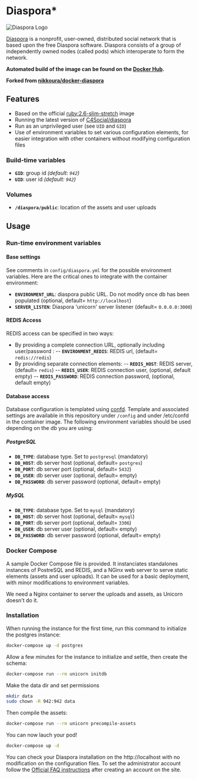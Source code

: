 # Diaspora*

![Diaspora Logo](https://i.imgur.com/J50tnoC.png)

[Diaspora](https://diasporafoundation.org/) is a nonprofit, user-owned, distributed social network that is based upon the free Diaspora software. Diaspora consists of a group of independently owned nodes (called pods) which interoperate to form the network.

 **Automated build of the image can be found on the [Docker Hub](https://hub.docker.com/repository/docker/dsterry/diaspora).**

 **Forked from [nikkoura/docker-diaspora](https://github.com/nikkoura/docker-diaspora)**

## Features

- Based on the official [ruby:2.6-slim-stretch](https://hub.docker.com/_/ruby/) image
- Running the latest version of [C4Social/diaspora](https://github.com/c4social/diaspora)
- Run as an unprivileged user (see `UID` and `GID`)
- Use of environment variables to set various configuration elements, for easier integration with other containers without modifying configuration files

### Build-time variables

- **`GID`**: group id *(default: `942`)*
- **`UID`**: user id *(default: `942`)*

### Volumes

- **`/diaspora/public`**: location of the assets and user uploads

## Usage

### Run-time environment variables

#### Base settings
See comments in `config/diaspora.yml` for the possible environment variables.
Here are the critical ones to integrate with the container environment:
- **`ENVIRONMENT_URL`**: diaspora public URL. Do not modify once db has been populated (optional, default= `http://localhost`)
- **`SERVER_LISTEN`**: Diaspora 'unicorn' server listener (default= `0.0.0.0:3000`)

#### REDIS Access
REDIS access can be specified in two ways:
- By providing a complete connection URL, optionally including user/password :
-- **`ENVIRONMENT_REDIS`**: REDIS url,  (default= `redis://redis`)
- By providing separate connection elements:
-- **`REDIS_HOST`**: REDIS server,  (default= `redis`)
-- **`REDIS_USER`**: REDIS connection user,  (optional, default empty)
-- **`REDIS_PASSWORD`**: REDIS connection password,  (optional, default empty)

#### Database access
Database configuration is templated using [confd](http://www.confd.io).
Template and associated settings are available in this repository under `/config` and under /etc/confd in the container image.
The following environment variables should be used depending on the db you are using:

##### PostgreSQL
- **`DB_TYPE`**: database type. Set to `postgresql` (mandatory)
- **`DB_HOST`**: db server host (optional, default= `postgres`)
- **`DB_PORT`**: db server port (optional, default= `5432`)
- **`DB_USER`**: db server user (optional, default= empty)
- **`DB_PASSWORD`**: db server password (optional, default= empty)

##### MySQL
- **`DB_TYPE`**: database type. Set to `mysql` (mandatory)
- **`DB_HOST`**: db server host (optional, default= `mysql`)
- **`DB_PORT`**: db server port (optional, default= `3306`)
- **`DB_USER`**: db server user (optional, default= empty)
- **`DB_PASSWORD`**: db server password (optional, default= empty)

### Docker Compose

A sample Docker Compose file is provided. It instanciates standalones instances of PostreSQL and REDIS,
and a NGinx web server to serve static elements (assets and user uploads).
It can be used for a basic deployment, with minor modifications to environment variables.

We need a Nginx container to server the uploads and assets, as Unicorn doesn't do it.

### Installation

When running the instance for the first time, run this command to initialize the postgres instance:

```sh
docker-compose up -d postgres
```

Allow a few minutes for the instance to initialize and settle, then create the schema:

```sh
docker-compose run --rm unicorn initdb
```

Make the data dir and set permissions

```sh
mkdir data
sudo chown -R 942:942 data
```

Then compile the assets:

```sh
docker-compose run --rm unicorn precompile-assets
```

You can now lauch your pod!

```sh
docker-compose up -d
```

You can check your Diaspora installation on the http://localhost with no modification on the configuration files. To set the administrator account follow the [Official FAQ instructions](https://wiki.diasporafoundation.org/FAQ_for_pod_maintainers#What_are_roles_and_how_do_I_use_them.3F_.2F_Make_yourself_an_admin_or_assign_moderators) after creating an account on the site.
